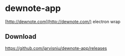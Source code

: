 # dewnote-app

[http://dewnote.com](http://dewnote.com/) electron wrap

## Download

https://github.com/jarvisniu/dewnote-app/releases
